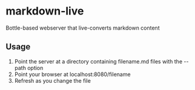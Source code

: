 markdown-live
=============

Bottle-based webserver that live-converts markdown content

Usage
-----

1. Point the server at a directory containing filename.md files with the --path option
2. Point your browser at localhost:8080/filename
3. Refresh as you change the file


